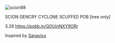 
![scion88](https://github.com/user-attachments/assets/e846bb0e-2e13-49b9-b5f2-1df5aa78c82a)


SCION GENCRY CYCLONE SCUFFED POB [tree only]

3.26
https://pobb.in/QOUinNXY9ORr


Inspired by [Sanavixx](https://www.pathofexile.com/account/view-profile/SanaviEronaile-4603/characters)
